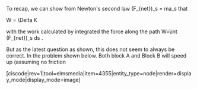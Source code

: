 To recap, we can show from Newton's second law <lrn-math inline>(F_{net})_s = ma_s </lrn-math> that  

<lrn-math inline> W = \Delta K </lrn-math>

with the work calculated by integrated the force along the path <lrn-math inline>W=\int (F_{net})_s ds </lrn-math>.

But as the latest question as shown, this does not seem to always be correct. In the problem shown below. Both block A and Block B will speed up (assuming no friction 

[ciscode|rev=1|tool=elmsmedia|item=4355|entity_type=node|render=display_mode|display_mode=image]
